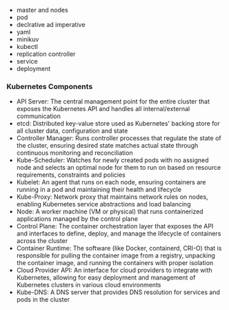 - master and nodes
- pod
- declrative ad imperative
- yaml
- minikuv
- kubectl
- replication controller
- service
- deployment
  
### Kubernetes Components

- API Server: The central management point for the entire cluster that exposes the Kubernetes API and handles all internal/external communication
- etcd: Distributed key-value store used as Kubernetes' backing store for all cluster data, configuration and state
- Controller Manager: Runs controller processes that regulate the state of the cluster, ensuring desired state matches actual state through continuous monitoring and reconciliation
- Kube-Scheduler: Watches for newly created pods with no assigned node and selects an optimal node for them to run on based on resource requirements, constraints and policies
- Kubelet: An agent that runs on each node, ensuring containers are running in a pod and maintaining their health and lifecycle
- Kube-Proxy: Network proxy that maintains network rules on nodes, enabling Kubernetes service abstractions and load balancing
- Node: A worker machine (VM or physical) that runs containerized applications managed by the control plane
- Control Plane: The container orchestration layer that exposes the API and interfaces to define, deploy, and manage the lifecycle of containers across the cluster
- Container Runtime: The software (like Docker, containerd, CRI-O) that is responsible for pulling the container image from a registry, unpacking the container image, and running the containers with proper isolation
- Cloud Provider API: An interface for cloud providers to integrate with Kubernetes, allowing for easy deployment and management of Kubernetes clusters in various cloud environments
- Kube-DNS: A DNS server that provides DNS resolution for services and pods in the cluster

